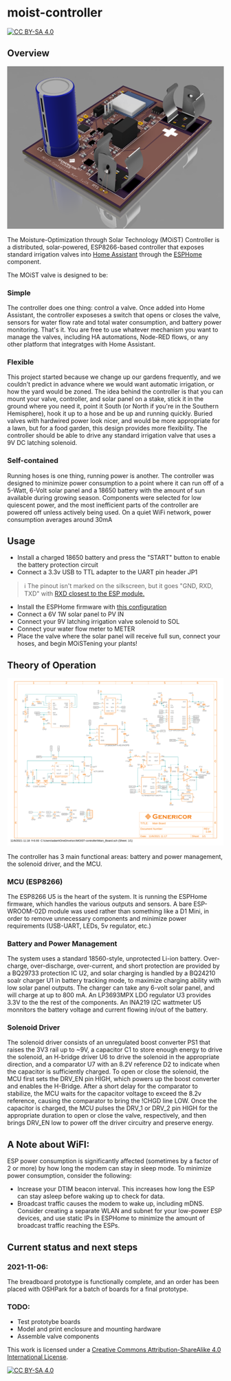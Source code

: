 # moist-controller
[![CC BY-SA 4.0][cc-by-sa-shield]][cc-by-sa]

## Overview

![Board Render](/images/Main_Board.png?raw=true)

The Moisture-Optimization through Solar Technology (MOiST) Controller is a distributed, solar-powered, ESP8266-based
controller that exposes standard irrigation valves into [Home Assistant](https://www.home-assistant.io/) through
the [ESPHome](https://esphome.io/) component.

The MOiST valve is designed to be:

### Simple

The controller does one thing: control a valve. Once added into Home Assistant, the controller exposeses a switch that
opens or closes the valve, sensors for water flow rate and total water consumption, and battery power monitoring. That's
it. You are free to use whatever mechanism you want to manage the valves, including HA automations, Node-RED flows, or
any other platform that integratges with Home Assistant.

### Flexible

This project started because we change up our gardens frequently, and we couldn't predict in advance where we would want
automatic irrigation, or how the yard would be zoned. The idea behind the controller is that you can mount your valve, 
controller, and solar panel on a stake, stick it in the ground where you need it, point it South (or North if you're in
the Southern Hemisphere), hook it up to a hose and be up and running quickly. Buried valves with hardwired power look
nicer, and would be more appropriate for a lawn, but for a food garden, this design provides more flexibility. The
controller should be able to drive any standard irrigation valve that uses a 9V DC latching solenoid.

### Self-contained

Running hoses is one thing, running power is another. The controller was designed to minimize power consumption to a
point where it can run off of a 5-Watt, 6-Volt solar panel and a 18650 battery with the amount of sun available during
growing season. Components were selected for low quiescent power, and the most inefficient parts of the controller are
powered off unless actively being used. On a quiet WiFi network, power consumption averages around 30mA

## Usage

- Install a charged 18650 battery and press the "START" button to enable the battery protection circuit
- Connect a 3.3v USB to TTL adapter to the UART pin header JP1
> :information_source: The pinout isn't marked on the silkscreen, but it goes "GND, RXD, TXD" with 
[RXD closest to the ESP module.](/images/UART.png)
- Install the ESPHome firmware with [this configuration](/moist-valve.yaml)
- Connect a 6V 1W solar panel to PV IN
- Connect your 9V latching irrigation valve solenoid to SOL
- Connect your water flow meter to METER
- Place the valve where the solar panel will receive full sun, connect your hoses, and begin MOiSTening your plants!

## Theory of Operation

![Schematic](/images/Main_Board.svg?raw=true)

The controller has 3 main functional areas: battery and power management, the solenoid driver, and the MCU.

### MCU (ESP8266)

The ESP8266 U5 is the heart of the system. It is running the ESPHome firmware, which handles the various outputs and sensors.
A bare ESP-WROOM-02D module was used rather than something like a D1 Mini, in order to remove unnecessary components and
minimize power requirements (USB-UART, LEDs, 5v regulator, etc.)

### Battery and Power Management

The system uses a standard 18560-style, unprotected Li-ion battery. Over-charge, over-discharge, over-current, and short
protection are provided by a BQ29733 protection IC U2, and solar charging is handled by a BQ24210 soalr charger U1 in battery
tracking mode, to maximize charging ability with low solar panel outputs. The charger can take any 6-volt solar panel, and
will charge at up to 800 mA. An LP3693MPX LDO regulator U3 provides 3.3V to the the rest of the components. An INA219 I2C
wattmeter U5 monnitors the battery voltage and current flowing in/out of the battery.

### Solenoid Driver

The solenoid driver consists of an unregulated boost converter PS1 that raises the 3V3 rail up to ~9V, a capacitor C1 to store
enough energy to drive the solenoid, an H-bridge driver U6 to drive the solenoid in the appropriate direction, and a comparator 
U7 with an 8.2V reference D2 to indicate when the capacitor is sufficiently charged. To open or close the solenoid, the MCU first
sets the DRV_EN pin HIGH, which powers up the boost converter and enables the H-Bridge. After a short delay for the comparator
to stabilize, the MCU waits for the capacitor voltage to exceed the 8.2v reference, causing the comparator to bring the
!CHGD line LOW. Once the capacitor is charged, the MCU pulses the DRV_1 or DRV_2 pin HIGH for the appropriate duration to open or
close the valve, respectively, and then brings DRV_EN low to power off the driver circuitry and preserve energy.

## A Note about WiFI:

ESP power consumption is significantly affected (sometimes by a factor of 2 or more) by how long the modem can stay in sleep mode.
To minimize power consumption, consider the following:

- Increase your DTIM beacon interval. This increases how long the ESP can stay asleep before waking up to check for data.
- Broadcast traffic causes the modem to wake up, including mDNS. Consider creating a separate WLAN and subnet for your low-power ESP devices, and use static IPs in ESPHome to minimize the amount of broadcast traffic reaching the ESPs.

## Current status and next steps

### 2021-11-06:
The breadboard prototype is functionally complete, and an order has been placed with OSHPark for a batch of boards for a
final prototype. 

### TODO:
- Test prototybe boards
- Model and print enclosure and mounting hardware
- Assemble valve components


This work is licensed under a
[Creative Commons Attribution-ShareAlike 4.0 International License][cc-by-sa].

[![CC BY-SA 4.0][cc-by-sa-image]][cc-by-sa]

[cc-by-sa]: http://creativecommons.org/licenses/by-sa/4.0/
[cc-by-sa-image]: https://licensebuttons.net/l/by-sa/4.0/88x31.png
[cc-by-sa-shield]: https://img.shields.io/badge/License-CC%20BY--SA%204.0-lightgrey.svg
